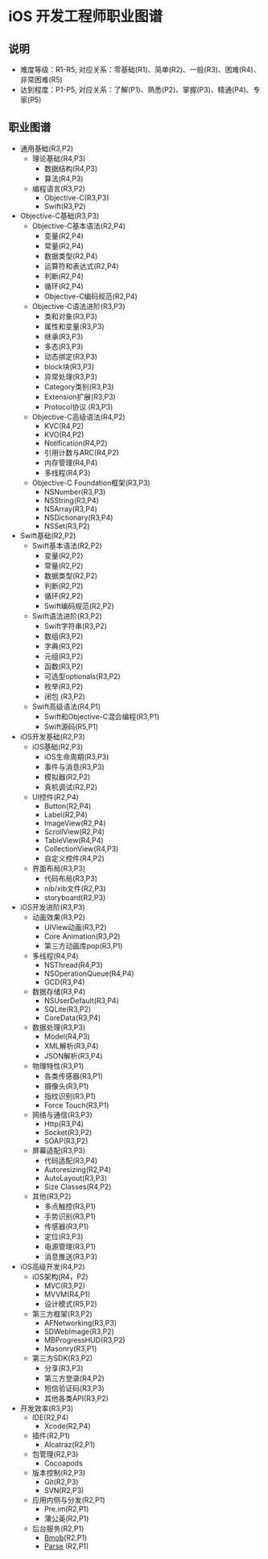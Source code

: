 # iOS 开发工程师职业图谱

## 说明

- 难度等级：R1-R5, 对应关系：零基础(R1)、简单(R2)、一般(R3)、困难(R4)、非常困难(R5)
- 达到程度：P1-P5, 对应关系：了解(P1)、熟悉(P2)、掌握(P3)、精通(P4)、专家(P5)

## 职业图谱

- 通用基础(R3,P2)
  - 理论基础(R4,P3)
     - 数据结构(R4,P3)
     - 算法(R4,P3)
  - 编程语言(R3,P2)
     - Objective-C(R3,P3)
     - Swift(R3,P2)
- Objective-C基础(R3,P3)
  - Objective-C基本语法(R2,P4)
     - 变量(R2,P4)
     - 常量(R2,P4)
     - 数据类型(R2,P4)
     - 运算符和表达式(R2,P4)
     - 判断(R2,P4)
     - 循环(R2,P4)
     - Objective-C编码规范(R2,P4)
  - Objective-C语法进阶(R3,P3)
     - 类和对象(R3,P3)
     - 属性和变量(R3,P3)
     - 继承(R3,P3)
     - 多态(R3,P3)
     - 动态绑定(R3,P3)
     - block块(R3,P3)
     - 异常处理(R3,P3)
     - Category类别(R3,P3)
     - Extension扩展(R3,P3)
     - Protocol协议 (R3,P3)
  - Objective-C高级语法(R4,P2)
     - KVC(R4,P2)
     - KVO(R4,P2)
     - Notification(R4,P2)
     - 引用计数与ARC(R4,P2)
     - 内存管理(R4,P4)
     - 多线程(R4,P3)
  - Objective-C Foundation框架(R3,P3)
     - NSNumber(R3,P3)
     - NSString(R3,P4)
     - NSArray(R3,P4)
     - NSDictionary(R3,P4)
     - NSSet(R3,P2)
- Swift基础(R2,P2)
   - Swift基本语法(R2,P2)
     - 变量(R2,P2)
     - 常量(R2,P2)
     - 数据类型(R2,P2)
     - 判断(R2,P2)
     - 循环(R2,P2)
     - Swift编码规范(R2,P2)
   - Swift语法进阶(R3,P2)
     - Swift字符串(R3,P2)
     - 数组(R3,P2)
     - 字典(R3,P2)
     - 元组(R3,P2)
     - 函数(R3,P2)
     - 可选型optionals(R3,P2)
     - 枚举(R3,P2)
     - 闭包 (R3,P2)
   - Swift高级语法(R4,P1)
     - Swift和Objective-C混合编程(R3,P1)
     - Swift源码(R5,P1)
- iOS开发基础(R2,P3)
  - iOS基础(R2,P3)
     - iOS生命周期(R3,P3)
     - 事件与消息(R3,P3)
     - 模拟器(R2,P2)
     - 真机调试(R2,P2)
  - UI控件(R2,P4)
     - Button(R2,P4)
     - Label(R2,P4)
     - ImageView(R2,P4)
     - ScrollView(R2,P4)
     - TableView(R4,P4)
     - CollectionView(R4,P3)
     - 自定义控件(R4,P2)
  - 界面布局(R3,P3)
     - 代码布局(R3,P3)
     - nib/xib文件(R2,P3)
     - storyboard(R2,P3)
- iOS开发进阶(R3,P3)
  - 动画效果(R3,P2)
     - UIView动画(R3,P2)
     - Core Animation(R3,P2)
     - 第三方动画库pop(R3,P1)
  - 多线程(R4,P4)
     - NSThread(R4,P3)
     - NSOperationQueue(R4,P4)
     - GCD(R3,P4)   
  - 数据存储(R3,P4)
     - NSUserDefault(R3,P4)
     - SQLite(R3,P2)
     - CoreData(R3,P4)
  - 数据处理(R3,P3)
     - Model(R4,P3)
     - XML解析(R3,P4)
     - JSON解析(R3,P4)
  - 物理特性(R3,P1)
     - 各类传感器(R3,P1)
     - 摄像头(R3,P1)
     - 指纹识别(R3,P1)
     - Force Touch(R3,P1)
  - 网络与通信(R3,P3)
     - Http(R3,P4)
     - Socket(R3,P2)
     - SOAP(R3,P2)
  - 屏幕适配(R3,P3)
     - 代码适配(R3,P4)
     - Autoresizing(R2,P4)
     - AutoLayout(R3,P3)
     - Size Classes(R4,P2)    
  - 其他(R3,P2) 
     - 多点触控(R3,P1)
     - 手势识别(R3,P1)
     - 传感器(R3,P1)
     - 定位(R3,P3)
     - 电源管理(R3,P1)
     - 消息推送(R3,P3)  
- iOS高级开发(R4,P2)
  - iOS架构(R4，P2)
    - MVC(R3,P2)
    - MVVM(R4,P1) 
    - 设计模式(R5,P2)
  - 第三方框架(R3,P2)
    - AFNetworking(R3,P3)
    - SDWebImage(R3,P2)
    - MBProgressHUD(R3,P2)
    - Masonry(R3,P1)     
  - 第三方SDK(R3,P2)
    - 分享(R3,P3)
    - 第三方登录(R4,P2)
    - 短信验证码(R3,P3)    
    - 其他各类API(R3,P2)
- 开发效率(R3,P3)
  - IDE(R2,P4)
     - Xcode(R2,P4)
  - 插件(R2,P1)
     - Alcatraz(R2,P1)     
  - 包管理(R2,P3)
     - Cocoapods   
  - 版本控制(R2,P3)
     - Git(R2,P3)
     - SVN(R2,P3)
  - 应用内侧与分发(R2,P1)
     - Pre.im(R2,P1)
     - 蒲公英(R2,P1)
  - 后台服务(R2,P1)
     - [Bmob](http://www.bmob.cn/)(R2,P1)
     - [Parse](http://www.parse.com/) (R2,P1)     